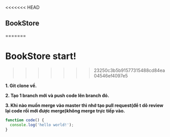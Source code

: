<<<<<<< HEAD
## BookStore
=======
# BookStore start!
>>>>>>> 23250c3b5b91577315488cd84ea04546ef4097e5

**1. Git clone về.**

**2. Tạo 1 branch mới và push code lên branch đó.**

**3. Khi nào muốn merge vào master thì nhớ tạo pull request(để t dô review lại code rồi mới được merge)không merge trực tiếp vào.**
```javascript
function code() {
  console.log('hello world!');
}
```
